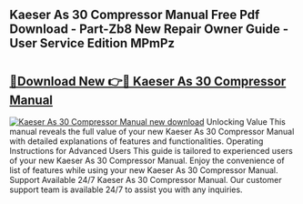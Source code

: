 ## Kaeser As 30 Compressor Manual Free Pdf Download - Part-Zb8 New Repair Owner Guide - User Service Edition MPmPz

# <h2><a href="http://bc50001.oget.top/?id=Kaeser+As+30+Compressor+Manual">🔗Download New 👉🔴 Kaeser As 30 Compressor Manual</a></h2>

[![Kaeser As 30 Compressor Manual new download](https://i.imgur.com/5g1atiW.png)](http://bc50001.oget.top/?id=Kaeser+As+30+Compressor+Manual)
Unlocking Value This manual reveals the full value of your new Kaeser As 30 Compressor Manual with detailed explanations of features and functionalities. Operating Instructions for Advanced Users This guide is tailored to experienced users of your new Kaeser As 30 Compressor Manual. Enjoy the convenience of list of features while using your new Kaeser As 30 Compressor Manual. Support Available 24/7 Kaeser As 30 Compressor Manual. Our customer support team is available 24/7 to assist you with any inquiries.
